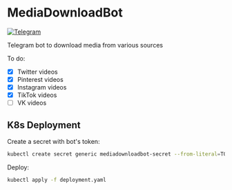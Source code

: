# MediaDownloadBot

[![Telegram](https://img.shields.io/badge/Telegram-2CA5E0?style=for-the-badge&logo=telegram&logoColor=white&link=https://t.me/QuartzMediaBot)](https://t.me/QuartzMediaBot)

Telegram bot to download media from various sources

To do:
- [x] Twitter videos
- [x] Pinterest videos
- [x] Instagram videos
- [x] TikTok videos
- [ ] VK videos

## K8s Deployment

Create a secret with bot's token:
```bash
kubectl create secret generic mediadownloadbot-secret --from-literal=TOKEN=...
```

Deploy:
```bash
kubectl apply -f deployment.yaml
```
